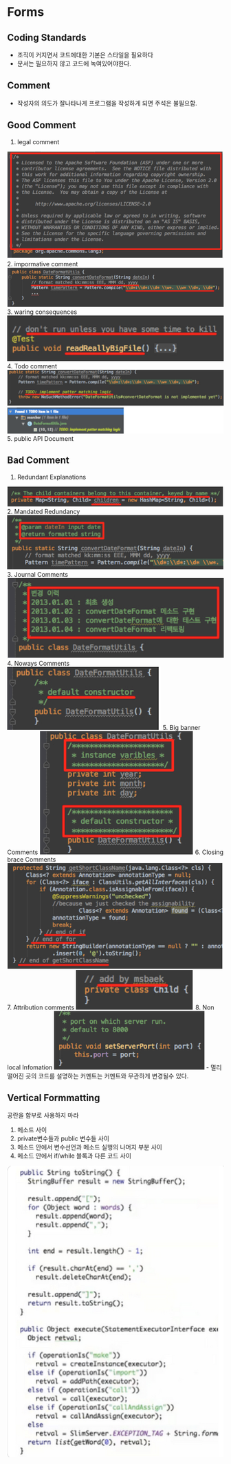 # Forms

## Coding Standards
- 조직이 커지면서 코드에대한 기본은 스타일을 필요하다
- 문서는 필요하지 않고 코드에 녹여있어야한다.

## Comment
- 작성자의 의도가 잘나타나게 프로그램을 작성하게 되면 주석은 불필요함.

## Good Comment
1. legal comment
<img src="./images/good_comment_01.png" >
2. impormative comment
<img src="./images/good_comment_02.png" >
3. waring consequences
<img src="./images/good_comment_03.png" >
4. Todo comment
<img src="./images/good_comment_04.png" >
5. public API Document

## Bad Comment

1. Redundant Explanations
<img src="./images/bad_comment_01.png" >
2. Mandated Redundancy
<img src="./images/bad_comment_02.png" >
3. Journal Comments
<img src="./images/bad_comment_03.png" >
4. Noways Comments 
<img src="./images/bad_comment_04.png" >
5. Big banner Comments
<img src="./images/bad_comment_05.png" >
6. Closing brace Comments 
<img src="./images/bad_comment_06.png" >
7. Attribution comments
<img src="./images/bad_comment_07.png" >
8. Non local Infomation
<img src="./images/bad_comment_08.png" >
-  멀리 떨어진 곳의 코드를 설명하는 커멘트는 커멘트와 무관하게 변경될수 있다. 


## Vertical Formmatting
공란을 함부로 사용하지 마라

1. 메소드 사이
2. private변수들과 public 변수들 사이
3. 메소드 안에서 변수선언과 메소드 실행의 나머지 부분 사이
4. 메소드 안에서 if/while 블록과 다른 코드 사이

<img src="./images/vertical_formmatting.png" >











